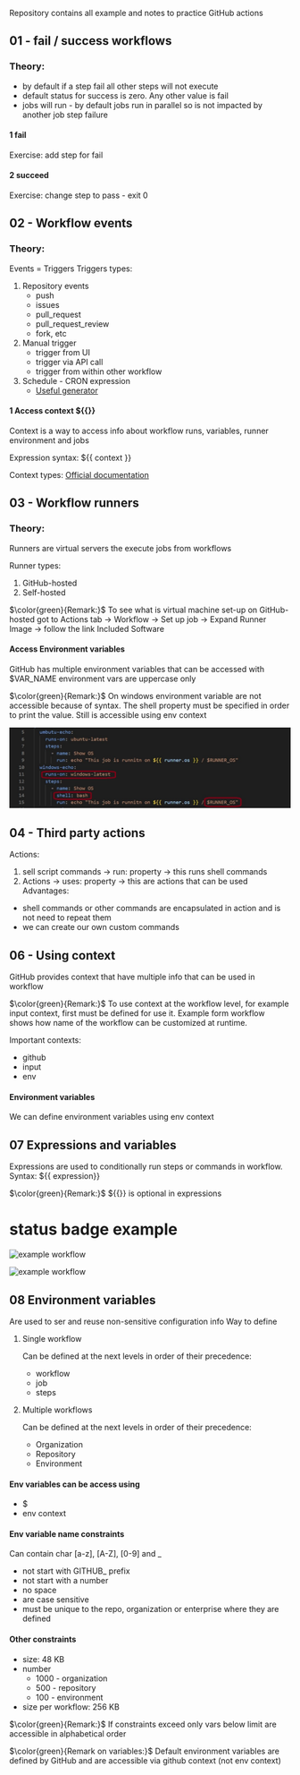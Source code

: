 Repository contains all example and notes to practice GitHub actions

## 01 - fail / success workflows

### Theory:

- by default if a step fail all other steps will not execute
- default status for success is zero. Any other value is fail
- jobs will run - by default jobs run in parallel so is not impacted by another job step failure

#### 1 fail

Exercise: add step for fail

#### 2 succeed

Exercise: change step to pass - exit 0

## 02 - Workflow events

### Theory:

Events = Triggers
Triggers types:

1. Repository events
   - push
   - issues
   - pull_request
   - pull_request_review
   - fork, etc
2. Manual trigger
   - trigger from UI
   - trigger via API call
   - trigger from within other workflow
3. Schedule - CRON expression
   - [Useful generator](chrontab.cronhub.io)

#### 1 Access context ${{}}

Context is a way to access info about workflow runs, variables, runner environment and jobs

Expression syntax: ${{ context }}

Context types:
[Official documentation](https://docs.github.com/en/actions/writing-workflows/choosing-what-your-workflow-does/accessing-contextual-information-about-workflow-runs#github-context)

## 03 - Workflow runners

### Theory:

Runners are virtual servers the execute jobs from workflows

Runner types:

1. GitHub-hosted
2. Self-hosted

$\color{green}{Remark:}$
To see what is virtual machine set-up on GitHub-hosted got to Actions tab -> Workflow -> Set up job -> Expand Runner Image -> follow the link Included Software

#### Access Environment variables

GitHub has multiple environment variables that can be accessed with $VAR_NAME
environment vars are uppercase only

$\color{green}{Remark:}$
On windows environment variable are not accessible because of syntax. The shell property must be specified in order to print the value. Still is accessible using env context

![Access env var using dollar sign](<Images/Screenshot 2025-03-20 074328.jpg>)

## 04 - Third party actions

Actions:

1. sell script commands -> run: property -> this runs shell commands
2. Actions -> uses: property -> this are actions that can be used
   Advantages:

- shell commands or other commands are encapsulated in action and is not need to repeat them
- we can create our own custom commands

## 06 - Using context

GitHub provides context that have multiple info that can be used in workflow

$\color{green}{Remark:}$
To use context at the workflow level, for example input context, first must be defined for use it. Example form workflow shows how name of the workflow can be customized at runtime.

Important contexts:

- github
- input
- env

#### Environment variables

We can define environment variables using env context

## 07 Expressions and variables

Expressions are used to conditionally run steps or commands in workflow.
Syntax: ${{ expression}}

$\color{green}{Remark:}$
${{}} is optional in expressions

# status badge example

![example workflow](https://github.com/carmenlup/gh-actions-practice/actions/workflows/artifacts-learning.yml/badge.svg)

![example workflow](https://github.com/carmenlup/gh-actions-practice/actions/workflows/update-readme.yaml/badge.svg)

## 08 Environment variables

Are used to ser and reuse non-sensitive configuration info
Way to define

1. Single workflow

   Can be defined at the next levels in order of their precedence:

   - workflow
   - job
   - steps

2. Multiple workflows

   Can be defined at the next levels in order of their precedence:

   - Organization
   - Repository
   - Environment

#### Env variables can be access using

- $
- env context

#### Env variable name constraints

Can contain char [a-z], [A-Z], [0-9] and \_

- not start with GITHUB\_ prefix
- not start with a number
- no space
- are case sensitive
- must be unique to the repo, organization or enterprise where they are defined

#### Other constraints

- size: 48 KB
- number
  - 1000 - organization
  - 500 - repository
  - 100 - environment
- size per workflow: 256 KB

$\color{green}{Remark:}$
If constraints exceed only vars below limit are accessible in alphabetical order

$\color{green}{Remark on variables:}$
Default environment variables are defined by GitHub and are accessible via github context (not env context)
